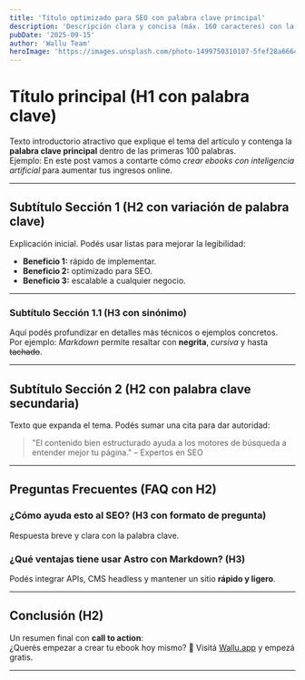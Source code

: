 ```yaml
---
title: 'Título optimizado para SEO con palabra clave principal'
description: 'Descripción clara y concisa (máx. 160 caracteres) con la palabra clave y llamada a la acción.'
pubDate: '2025-09-15'
author: 'Wallu Team'
heroImage: 'https://images.unsplash.com/photo-1499750310107-5fef28a66643?w=800&h=400&fit=crop'
---
```


# Título principal (H1 con palabra clave)

Texto introductorio atractivo que explique el tema del artículo y contenga la **palabra clave principal** dentro de las primeras 100 palabras.  
Ejemplo: En este post vamos a contarte cómo *crear ebooks con inteligencia artificial* para aumentar tus ingresos online.

---

## Subtítulo Sección 1 (H2 con variación de palabra clave)

Explicación inicial. Podés usar listas para mejorar la legibilidad:

- **Beneficio 1:** rápido de implementar.  
- **Beneficio 2:** optimizado para SEO.  
- **Beneficio 3:** escalable a cualquier negocio.

---

### Subtítulo Sección 1.1 (H3 con sinónimo)

Aquí podés profundizar en detalles más técnicos o ejemplos concretos.  
Por ejemplo: *Markdown* permite resaltar con **negrita**, *cursiva* y hasta ~~tachado~~.

---

## Subtítulo Sección 2 (H2 con palabra clave secundaria)

Texto que expanda el tema. Podés sumar una cita para dar autoridad:

> "El contenido bien estructurado ayuda a los motores de búsqueda a entender mejor tu página." – Expertos en SEO

---

## Preguntas Frecuentes (FAQ con H2)

### ¿Cómo ayuda esto al SEO? (H3 con formato de pregunta)

Respuesta breve y clara con la palabra clave.  

### ¿Qué ventajas tiene usar Astro con Markdown? (H3)

Podés integrar APIs, CMS headless y mantener un sitio **rápido y ligero**.

---

## Conclusión (H2)

Un resumen final con **call to action**:  
¿Querés empezar a crear tu ebook hoy mismo? 🚀 Visitá [Wallu.app](https://wallu.app) y empezá gratis.

---
